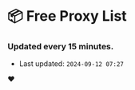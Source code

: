 # :package: Free Proxy List
### Updated every 15 minutes.

- Last updated: `2024-09-12 07:27`

:heart:
